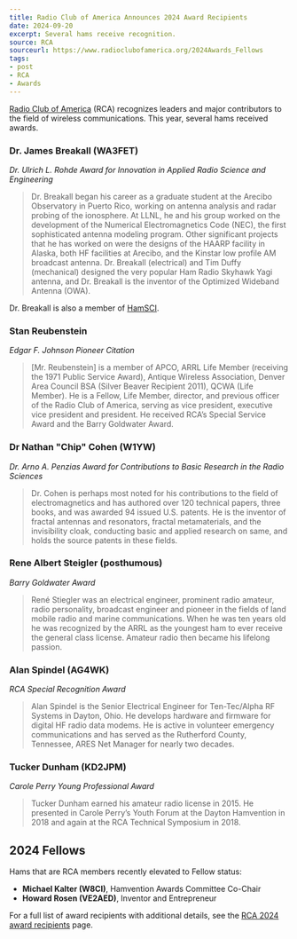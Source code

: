 ```yaml
---
title: Radio Club of America Announces 2024 Award Recipients
date: 2024-09-20
excerpt: Several hams receive recognition.
source: RCA
sourceurl: https://www.radioclubofamerica.org/2024Awards_Fellows
tags:
- post
- RCA
- Awards
---
```

[Radio Club of America](https://www.radioclubofamerica.org/) (RCA) recognizes leaders and major contributors to the field of wireless communications. This year, several hams received awards. 

### Dr. James Breakall (WA3FET)
*Dr. Ulrich L. Rohde Award for Innovation in Applied Radio Science and Engineering*

> Dr. Breakall began his career as a graduate student at the Arecibo Observatory in Puerto Rico, working on antenna analysis and radar probing of the ionosphere. At LLNL, he and his group worked on the development of the Numerical Electromagnetics Code (NEC), the first sophisticated antenna modeling program. Other significant projects that he has worked on were the designs of the HAARP facility in Alaska, both HF facilities at Arecibo, and the Kinstar low profile AM broadcast antenna. Dr. Breakall (electrical) and Tim Duffy (mechanical) designed the very popular Ham Radio Skyhawk Yagi antenna, and Dr. Breakall is the inventor of the Optimized Wideband Antenna (OWA). 

Dr. Breakall is also a member of [HamSCI](https://hamsci.org/).

### Stan Reubenstein
*Edgar F. Johnson Pioneer Citation*

> [Mr. Reubenstein] is a member of APCO, ARRL Life Member (receiving the 1971 Public Service Award), Antique Wireless Association, Denver Area Council BSA (Silver Beaver Recipient 2011), QCWA (Life Member). He is a Fellow, Life Member, director, and previous officer of the Radio Club of America, serving as vice president, executive vice president and president.  He received RCA’s Special Service Award and the Barry Goldwater Award.

### Dr Nathan "Chip" Cohen (W1YW)
*Dr. Arno A. Penzias Award for Contributions to Basic Research in the Radio Sciences*

> Dr. Cohen is perhaps most noted for his contributions to the field of electromagnetics and has authored over 120 technical papers, three books, and was awarded 94 issued U.S. patents. He is the inventor of fractal antennas and resonators, fractal metamaterials, and the invisibility cloak, conducting basic and applied research on same, and holds the source patents in these fields.

### Rene Albert Steigler (posthumous)
*Barry Goldwater Award*

> René Stiegler was an electrical engineer, prominent radio amateur, radio personality, broadcast engineer and pioneer in the fields of land mobile radio and marine communications. When he was ten years old he was recognized by the ARRL as the youngest ham to ever receive the general class license. Amateur radio then became his lifelong passion.

### Alan Spindel (AG4WK)
*RCA Special Recognition Award*

> Alan Spindel is the Senior Electrical Engineer for Ten-Tec/Alpha RF Systems in Dayton, Ohio. He develops hardware and firmware for digital HF radio data modems. He is active in volunteer emergency communications and has served as the Rutherford County, Tennessee, ARES Net Manager for nearly two decades.

### Tucker Dunham (KD2JPM)
*Carole Perry Young Professional Award*

> Tucker Dunham earned his amateur radio license in 2015. He presented in Carole Perry’s Youth Forum at the Dayton Hamvention in 2018 and again at the RCA Technical Symposium in 2018.

## 2024 Fellows
Hams that are RCA members recently elevated to Fellow status:

- **Michael Kalter (W8CI)**, Hamvention Awards Committee Co-Chair
- **Howard Rosen (VE2AED)**, Inventor and Entrepreneur

For a full list of award recipients with additional details, see the [RCA 2024 award recipients](https://www.radioclubofamerica.org/2024Awards_Fellows) page.
